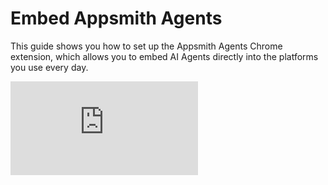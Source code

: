 # Embed Appsmith Agents

This guide shows you how to set up the Appsmith Agents Chrome extension, which allows you to embed AI Agents directly into the platforms you use every day.


<div style={{ position: "relative", paddingBottom: "calc(50.52% + 41px)", height: 0, width: "100%" }}>
  <iframe
    src="https://demo.arcade.software/Qe9bsfed2hNtNIT5EgWh?embed"
    frameBorder="0"
    loading="lazy"
    webkitAllowFullScreen
    mozAllowFullScreen
    allowFullScreen
    allow="fullscreen"
    style={{ position: "absolute", top: 0, left: 0, width: "100%", height: "100%" }}
    title="Appsmith | Connect Data"
  />
</div>

1. Open your Appsmith AI Agents application and navigate to Settings from the left-side panel.

2. Click on Share & Embed.

3. Copy the embed URL. It should look something like:

<dd>

```ruby
https://ai.appsmithai.com/app/ai-agent/page1-67ecebbb3a72292?embed=true
```

</dd>

4. To add the Chrome extension, open the [Chrome Web Store](https://chromewebstore.google.com/detail/appsmith-agents/mlmnoikcaeggnjijgimjbiojaeeeifal).


5. Click **Add to Chrome** and install the extension.

6. In the Chrome extension configuration, paste the embed URL as the **Default Assistant URL**. This allows the AI Agent to load when no specific URL mapping is matched.

7. If you want to add different AI Agents for different platforms, you can configure them in the **URL Mappings** section.

<dd>

*Example:* To set up different AI Agents for Zendesk, Salesforce, and LinkedIn, add the respective assistant URLs for each domain in the URL Mappings section.



<ZoomImage
  src="/img/ai-agent-chrome.png" 
  alt=""
  caption=""
/>


</dd>



8. Click **Save** to apply the configuration.


The AI Agent is now active and ready to use across the configured websites. 

















